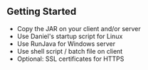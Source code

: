 ## Getting Started

-   Copy the JAR on your client and/or server
-   Use Daniel's startup script for Linux
-   Use RunJava for Windows server
-   Use shell script / batch file on client
-   Optional: SSL certificates for HTTPS
